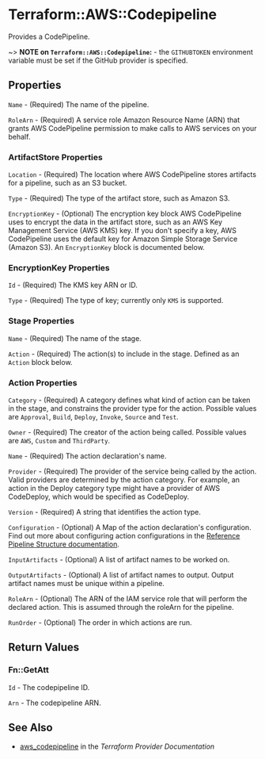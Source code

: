 # Terraform::AWS::Codepipeline

Provides a CodePipeline.

~> **NOTE on `Terraform::AWS::Codepipeline`:** - the `GITHUBTOKEN` environment variable must be set if the GitHub provider is specified.

## Properties

`Name` - (Required) The name of the pipeline.

`RoleArn` - (Required) A service role Amazon Resource Name (ARN) that grants AWS CodePipeline permission to make calls to AWS services on your behalf.

### ArtifactStore Properties

`Location` - (Required) The location where AWS CodePipeline stores artifacts for a pipeline, such as an S3 bucket.

`Type` - (Required) The type of the artifact store, such as Amazon S3.

`EncryptionKey` - (Optional) The encryption key block AWS CodePipeline uses to encrypt the data in the artifact store, such as an AWS Key Management Service (AWS KMS) key. If you don't specify a key, AWS CodePipeline uses the default key for Amazon Simple Storage Service (Amazon S3). An `EncryptionKey` block is documented below.

### EncryptionKey Properties

`Id` - (Required) The KMS key ARN or ID.

`Type` - (Required) The type of key; currently only `KMS` is supported.

### Stage Properties

`Name` - (Required) The name of the stage.

`Action` - (Required) The action(s) to include in the stage. Defined as an `Action` block below.

### Action Properties

`Category` - (Required) A category defines what kind of action can be taken in the stage, and constrains the provider type for the action. Possible values are `Approval`, `Build`, `Deploy`, `Invoke`, `Source` and `Test`.

`Owner` - (Required) The creator of the action being called. Possible values are `AWS`, `Custom` and `ThirdParty`.

`Name` - (Required) The action declaration's name.

`Provider` - (Required) The provider of the service being called by the action. Valid providers are determined by the action category. For example, an action in the Deploy category type might have a provider of AWS CodeDeploy, which would be specified as CodeDeploy.

`Version` - (Required) A string that identifies the action type.

`Configuration` - (Optional) A Map of the action declaration's configuration. Find out more about configuring action configurations in the [Reference Pipeline Structure documentation](http://docs.aws.amazon.com/codepipeline/latest/userguide/reference-pipeline-structure.html#action-requirements).

`InputArtifacts` - (Optional) A list of artifact names to be worked on.

`OutputArtifacts` - (Optional) A list of artifact names to output. Output artifact names must be unique within a pipeline.

`RoleArn` - (Optional) The ARN of the IAM service role that will perform the declared action. This is assumed through the roleArn for the pipeline.

`RunOrder` - (Optional) The order in which actions are run.


## Return Values

### Fn::GetAtt

`Id` - The codepipeline ID.

`Arn` - The codepipeline ARN.

## See Also

* [aws_codepipeline](https://www.terraform.io/docs/providers/aws/r/codepipeline.html) in the _Terraform Provider Documentation_